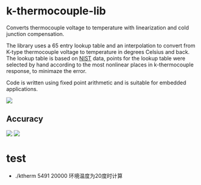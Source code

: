 k-thermocouple-lib
==================

Converts thermocouple voltage to temperature with linearization and cold junction compensation. 

The library uses a 65 entry lookup table and an interpolation to convert from K-type thermocouple voltage to temperature in degrees Celsius and back. The lookup table is based on [NIST](http://srdata.nist.gov/its90/main/its90_main_page.html) data, points for the lookup table were selected by hand according to the most nonlinear places in k-thermocouple response, to minimaze the error. 

Code is written using fixed point arithmetic and is suitable for embedded applications. 

![](https://github.com/Miceuz/k-thermocouple-lib/raw/master/plots/lookup-table-selection.png)


Accuracy
--------
![](https://github.com/Miceuz/k-thermocouple-lib/raw/master/plots/error-voltage-vs-temperature.png)
![](https://github.com/Miceuz/k-thermocouple-lib/raw/master/plots/error-temperature-vs-voltage.png)

# test
  * ./ktherm 5491 20000  环境温度为20度时计算